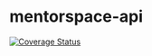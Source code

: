 # mentorspace-api
[![Coverage Status](https://coveralls.io/repos/github/Muhire-Josue/mentorspace-api/badge.svg?branch=bg-travis-168074919)](https://coveralls.io/github/Muhire-Josue/mentorspace-api?branch=bg-travis-168074919)
